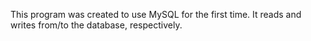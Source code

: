 This program was created to use MySQL for the first time. It reads and writes from/to the database, respectively.
